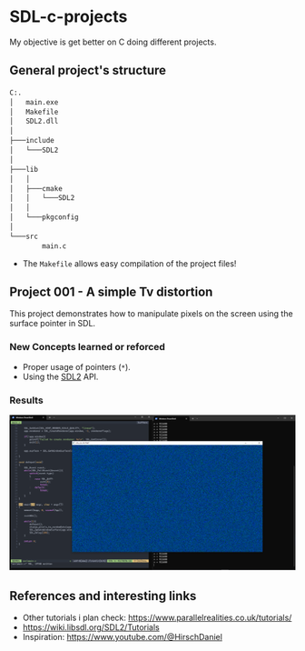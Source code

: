 # SDL-c-projects
My objective is get better on C doing different projects.

## General project's structure

```bash
C:.
│   main.exe
│   Makefile
│   SDL2.dll
│
├───include
│   └───SDL2
│
├───lib
│   │
│   ├───cmake
│   │   └───SDL2
│   │
│   └───pkgconfig
│
└───src
        main.c

```

* The `Makefile` allows easy compilation of the project files!

## Project 001 - A simple Tv distortion 
This project demonstrates how to manipulate pixels on the screen using the surface pointer in SDL.
### New Concepts learned or reforced
* Proper usage of pointers (`*`).
* Using the [SDL2](https://wiki.libsdl.org/SDL2/SDL_CreateWindow) API.
### Results
<img src="./assets/images/print_random_points_on_screen.PNG" width="800">

## References and interesting links
* Other tutorials i plan check: https://www.parallelrealities.co.uk/tutorials/
* https://wiki.libsdl.org/SDL2/Tutorials
* Inspiration: https://www.youtube.com/@HirschDaniel